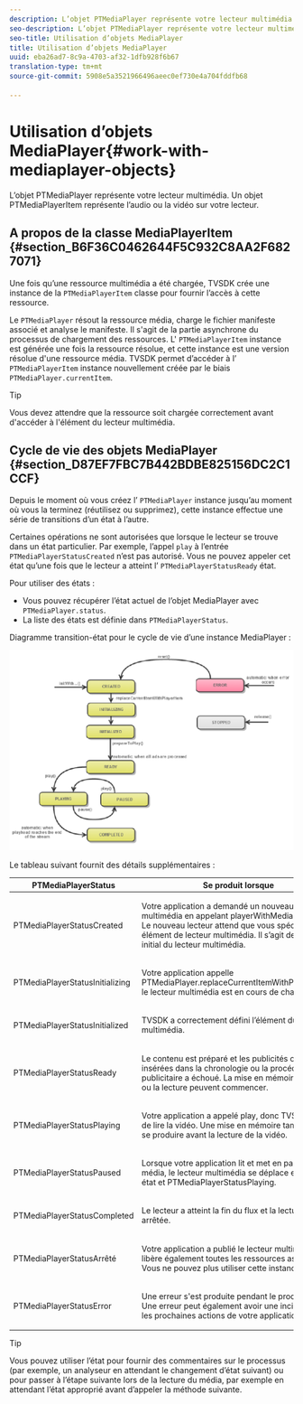 ```yaml
---
description: L’objet PTMediaPlayer représente votre lecteur multimédia. Un objet PTMediaPlayerItem représente l’audio ou la vidéo sur votre lecteur.
seo-description: L’objet PTMediaPlayer représente votre lecteur multimédia. Un objet PTMediaPlayerItem représente l’audio ou la vidéo sur votre lecteur.
seo-title: Utilisation d’objets MediaPlayer
title: Utilisation d’objets MediaPlayer
uuid: eba26ad7-8c9a-4703-af32-1dfb928f6b67
translation-type: tm+mt
source-git-commit: 5908e5a3521966496aeec0ef730e4a704fddfb68

---
```



# Utilisation d’objets MediaPlayer{#work-with-mediaplayer-objects}

L’objet PTMediaPlayer représente votre lecteur multimédia. Un objet PTMediaPlayerItem représente l’audio ou la vidéo sur votre lecteur.

## A propos de la classe MediaPlayerItem {#section_B6F36C0462644F5C932C8AA2F6827071}

Une fois qu’une ressource multimédia a été chargée, TVSDK crée une instance de la `PTMediaPlayerItem` classe pour fournir l’accès à cette ressource.

Le `PTMediaPlayer` résout la ressource média, charge le fichier manifeste associé et analyse le manifeste. Il s&#39;agit de la partie asynchrone du processus de chargement des ressources. L&#39; `PTMediaPlayerItem` instance est générée une fois la ressource résolue, et cette instance est une version résolue d&#39;une ressource média. TVSDK permet d’accéder à l’ `PTMediaPlayerItem` instance nouvellement créée par le biais `PTMediaPlayer.currentItem`.

>[!TIP]
>
>Vous devez attendre que la ressource soit chargée correctement avant d&#39;accéder à l&#39;élément du lecteur multimédia.

## Cycle de vie des objets MediaPlayer {#section_D87EF7FBC7B442BDBE825156DC2C1CCF}

Depuis le moment où vous créez l’ `PTMediaPlayer` instance jusqu’au moment où vous la terminez (réutilisez ou supprimez), cette instance effectue une série de transitions d’un état à l’autre.

Certaines opérations ne sont autorisées que lorsque le lecteur se trouve dans un état particulier. Par exemple, l’appel `play` à l’entrée `PTMediaPlayerStatusCreated` n’est pas autorisé. Vous ne pouvez appeler cet état qu’une fois que le lecteur a atteint l’ `PTMediaPlayerStatusReady` état.

Pour utiliser des états :

* Vous pouvez récupérer l’état actuel de l’objet MediaPlayer avec `PTMediaPlayer.status`.
* La liste des états est définie dans `PTMediaPlayerStatus`.

Diagramme transition-état pour le cycle de vie d’une instance MediaPlayer :
<!--<a id="fig_1C55DE3F186F4B36AFFDCDE90379534C"></a>-->

![](assets/player-state-transitions-diagram-ios2_web.png)

Le tableau suivant fournit des détails supplémentaires :

<table id="table_426F0093E4214EA88CD72A7796B58DFD"> 
 <thead> 
  <tr> 
   <th colname="col1" class="entry"> PTMediaPlayerStatus </th> 
   <th colname="col2" class="entry"> Se produit lorsque </th> 
  </tr> 
 </thead>
 <tbody> 
  <tr> 
   <td colname="col1"> <p><span class="codeph"> PTMediaPlayerStatusCreated</span> </p> </td> 
   <td colname="col2"> <p>Votre application a demandé un nouveau lecteur multimédia en appelant <span class="codeph"> playerWithMediaPlayerItem</span>. Le nouveau lecteur attend que vous spécifiez un élément de lecteur multimédia. Il s’agit de l’état initial du lecteur multimédia. </p> </td> 
  </tr> 
  <tr> 
   <td colname="col1"> <p> <span class="codeph"> PTMediaPlayerStatusInitializing</span> </p> </td> 
   <td colname="col2"> <p>Votre application appelle <span class="codeph"> PTMediaPlayer.replaceCurrentItemWithPlayerItem</span>et le lecteur multimédia est en cours de chargement. </p> </td> 
  </tr> 
  <tr> 
   <td colname="col1"> <p><span class="codeph"> PTMediaPlayerStatusInitialized</span> </p> </td> 
   <td colname="col2"> <p>TVSDK a correctement défini l’élément du lecteur multimédia. </p> </td> 
  </tr> 
  <tr> 
   <td colname="col1"> <p> <span class="codeph"> PTMediaPlayerStatusReady</span> </p> </td> 
   <td colname="col2"> <p>Le contenu est préparé et les publicités ont été insérées dans la chronologie ou la procédure publicitaire a échoué. La mise en mémoire tampon ou la lecture peuvent commencer. </p> </td> 
  </tr> 
  <tr> 
   <td colname="col1"> <p><span class="codeph"> PTMediaPlayerStatusPlaying</span> </p> </td> 
   <td colname="col2"> <p>Votre application a appelé <span class="codeph"> play</span>, donc TVSDK essaie de lire la vidéo. Une mise en mémoire tampon peut se produire avant la lecture de la vidéo. </p> </td> 
  </tr> 
  <tr> 
   <td colname="col1"> <p><span class="codeph"> PTMediaPlayerStatusPaused</span> </p> </td> 
   <td colname="col2"> <p>Lorsque votre application lit et met en pause le média, le lecteur multimédia se déplace entre cet état et <span class="codeph"> PTMediaPlayerStatusPlaying</span>. </p> </td> 
  </tr> 
  <tr> 
   <td colname="col1"> <p><span class="codeph"> PTMediaPlayerStatusCompleted</span> </p> </td> 
   <td colname="col2"> <p>Le lecteur a atteint la fin du flux et la lecture s’est arrêtée. </p> </td> 
  </tr> 
  <tr> 
   <td colname="col1"> <p><span class="codeph"> PTMediaPlayerStatusArrêté</span> </p> </td> 
   <td colname="col2"> <p>Votre application a publié le lecteur multimédia, qui libère également toutes les ressources associées. Vous ne pouvez plus utiliser cette instance </p> </td> 
  </tr> 
  <tr> 
   <td colname="col1"> <p><span class="codeph"> PTMediaPlayerStatusError</span> </p> </td> 
   <td colname="col2"> <p>Une erreur s'est produite pendant le processus. Une erreur peut également avoir une incidence sur les prochaines actions de votre application. </p> </td> 
  </tr> 
 </tbody> 
</table>

>[!TIP]
>
>Vous pouvez utiliser l’état pour fournir des commentaires sur le processus (par exemple, un analyseur en attendant le changement d’état suivant) ou pour passer à l’étape suivante lors de la lecture du média, par exemple en attendant l’état approprié avant d’appeler la méthode suivante.

